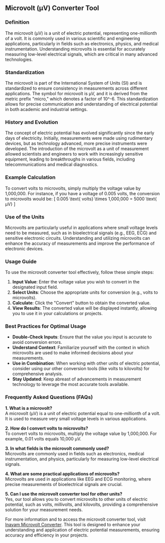 ## Microvolt (µV) Converter Tool

### Definition
The microvolt (µV) is a unit of electric potential, representing one-millionth of a volt. It is commonly used in various scientific and engineering applications, particularly in fields such as electronics, physics, and medical instrumentation. Understanding microvolts is essential for accurately measuring low-level electrical signals, which are critical in many advanced technologies.

### Standardization
The microvolt is part of the International System of Units (SI) and is standardized to ensure consistency in measurements across different applications. The symbol for microvolt is µV, and it is derived from the metric prefix "micro," which denotes a factor of 10^-6. This standardization allows for precise communication and understanding of electrical potential in both academic and industrial settings.

### History and Evolution
The concept of electric potential has evolved significantly since the early days of electricity. Initially, measurements were made using rudimentary devices, but as technology advanced, more precise instruments were developed. The introduction of the microvolt as a unit of measurement allowed scientists and engineers to work with increasingly sensitive equipment, leading to breakthroughs in various fields, including telecommunications and medical diagnostics.

### Example Calculation
To convert volts to microvolts, simply multiply the voltage value by 1,000,000. For instance, if you have a voltage of 0.005 volts, the conversion to microvolts would be:
\[ 
0.005 \text{ volts} \times 1,000,000 = 5000 \text{ µV} 
\]

### Use of the Units
Microvolts are particularly useful in applications where small voltage levels need to be measured, such as in bioelectrical signals (e.g., EEG, ECG) and sensitive electronic circuits. Understanding and utilizing microvolts can enhance the accuracy of measurements and improve the performance of electronic devices.

### Usage Guide
To use the microvolt converter tool effectively, follow these simple steps:
1. **Input Value**: Enter the voltage value you wish to convert in the designated input field.
2. **Select Units**: Choose the appropriate units for conversion (e.g., volts to microvolts).
3. **Calculate**: Click the "Convert" button to obtain the converted value.
4. **View Results**: The converted value will be displayed instantly, allowing you to use it in your calculations or projects.

### Best Practices for Optimal Usage
- **Double-Check Inputs**: Ensure that the value you input is accurate to avoid conversion errors.
- **Understand Context**: Familiarize yourself with the context in which microvolts are used to make informed decisions about your measurements.
- **Use in Combination**: When working with other units of electric potential, consider using our other conversion tools (like volts to kilovolts) for comprehensive analysis.
- **Stay Updated**: Keep abreast of advancements in measurement technology to leverage the most accurate tools available.

### Frequently Asked Questions (FAQs)

**1. What is a microvolt?**  
A microvolt (µV) is a unit of electric potential equal to one-millionth of a volt. It is used to measure very small voltage levels in various applications.

**2. How do I convert volts to microvolts?**  
To convert volts to microvolts, multiply the voltage value by 1,000,000. For example, 0.01 volts equals 10,000 µV.

**3. In what fields is the microvolt commonly used?**  
Microvolts are commonly used in fields such as electronics, medical instrumentation, and physics, particularly for measuring low-level electrical signals.

**4. What are some practical applications of microvolts?**  
Microvolts are used in applications like EEG and ECG monitoring, where precise measurements of bioelectrical signals are crucial.

**5. Can I use the microvolt converter tool for other units?**  
Yes, our tool allows you to convert microvolts to other units of electric potential, such as volts, millivolts, and kilovolts, providing a comprehensive solution for your measurement needs.

For more information and to access the microvolt converter tool, visit [Inayam Microvolt Converter](https://www.inayam.co/unit-converter/electric_potential). This tool is designed to enhance your understanding and application of electric potential measurements, ensuring accuracy and efficiency in your projects.